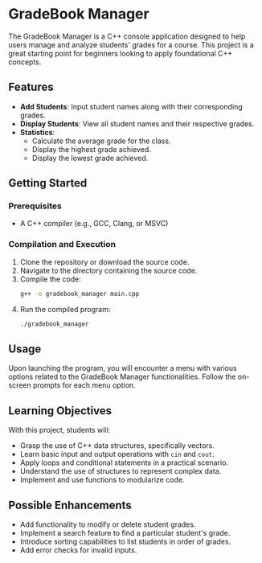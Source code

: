 
# GradeBook Manager

The GradeBook Manager is a C++ console application designed to help users manage and analyze students' grades for a course. This project is a great starting point for beginners looking to apply foundational C++ concepts.

## Features

- **Add Students**: Input student names along with their corresponding grades.
- **Display Students**: View all student names and their respective grades.
- **Statistics**:
  - Calculate the average grade for the class.
  - Display the highest grade achieved.
  - Display the lowest grade achieved.

## Getting Started

### Prerequisites

- A C++ compiler (e.g., GCC, Clang, or MSVC)

### Compilation and Execution

1. Clone the repository or download the source code.
2. Navigate to the directory containing the source code.
3. Compile the code:
   ```bash
   g++ -o gradebook_manager main.cpp
   ```
4. Run the compiled program:
   ```bash
   ./gradebook_manager
   ```

## Usage

Upon launching the program, you will encounter a menu with various options related to the GradeBook Manager functionalities. Follow the on-screen prompts for each menu option.

## Learning Objectives

With this project, students will:

- Grasp the use of C++ data structures, specifically vectors.
- Learn basic input and output operations with `cin` and `cout`.
- Apply loops and conditional statements in a practical scenario.
- Understand the use of structures to represent complex data.
- Implement and use functions to modularize code.

## Possible Enhancements

- Add functionality to modify or delete student grades.
- Implement a search feature to find a particular student's grade.
- Introduce sorting capabilities to list students in order of grades.
- Add error checks for invalid inputs.


